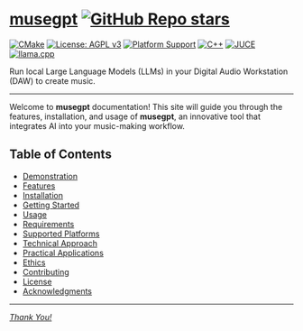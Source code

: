 # [musegpt](https://github.com/greynewell/musegpt) [![GitHub Repo stars](https://img.shields.io/github/stars/greynewell/musegpt)](https://github.com/greynewell/musegpt/stargazers)

[![CMake](https://github.com/greynewell/musegpt/actions/workflows/cmake.yml/badge.svg?branch=main)](https://github.com/greynewell/musegpt/actions/workflows/cmake.yml) [![License: AGPL v3](https://img.shields.io/badge/License-AGPL%20v3-blue.svg)](https://www.gnu.org/licenses/agpl-3.0) [![Platform Support](https://img.shields.io/badge/platform-macOS%20%7C%20Linux-blue)](supported_platforms.md) [![C++](https://img.shields.io/badge/c++-17-%2300599C.svg?logo=c%2B%2B&logoColor=white)](https://isocpp.org/) [![JUCE](https://img.shields.io/badge/JUCE-8-8DC63F&logo=juce&logoColor=white)](https://juce.com/) [![llama.cpp](https://img.shields.io/badge/llama.cpp-feff4aa-violet&logoColor=white)](https://github.com/ggerganov/llama.cpp/commit/feff4aa8461da7c432d144c11da4802e41fef3cf)

Run local Large Language Models (LLMs) in your Digital Audio Workstation (DAW) to create music.

---

Welcome to **musegpt** documentation! This site will guide you through the features, installation, and usage of **musegpt**, an innovative tool that integrates AI into your music-making workflow.

## Table of Contents

- [Demonstration](demo.md)
- [Features](features.md)
- [Installation](installation.md)
- [Getting Started](getting_started.md)
- [Usage](usage.md)
- [Requirements](requirements.md)
- [Supported Platforms](supported_platforms.md)
- [Technical Approach](technical_approach.md)
- [Practical Applications](practical_applications.md)
- [Ethics](ethics.md)
- [Contributing](contributing.md)
- [License](license.md)
- [Acknowledgments](acknowledgments.md)

---

*[Thank You!](thank_you.md)*